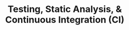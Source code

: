 ---
layout: module
title: Testing, Static Analysis, & Continuous Integration (CI)
type: topic
num: 5
draft: 1
start_date: 2025-09-23
labs: [6]
description: >
   Continuous integration (CI), static analysis, and testing are complementary software development techniques that ensure that teams can deploy software
   continuously with a high degree of confidence in the quality of their code.
   In this unit, we will learn about ways you and your team can automate code testing and validation procedures before merging code updates into the main branch. By setting up a few tools up front, you will save time and energy and increase the reliability of your code base. 

slides: 
    - start_date: 2025-09-23
      type: lecture
      num: 7
      draft: 1
      title: Intro to Testing
      url: https://docs.google.com/presentation/d/1_6T3tl0-JWFTjX1rljBB1j3fO8cctj4W/edit?usp=sharing&ouid=113376576186080604800&rtpof=true&sd=true
    - start_date: 2025-09-30
      type: lecture
      draft: 1
      num: 8
      title: Static Analysis & Continuous Integration
      url: https://docs.google.com/presentation/d/19GWQPVXcIt2LHV1nkab6TzwTG1MSbw1U/edit?usp=sharing&ouid=113376576186080604800&rtpof=true&sd=true
readings:
    - start_date: 2025-09-23
      type: reading
      title: High-level overview of unit v. integration testing
      url: https://circleci.com/blog/unit-testing-vs-integration-testing
      required: 1
    - start_date: 2025-09-23
      type: reading
      title: Chapter 11. Testing Overview
      url: https://abseil.io/resources/swe-book/html/ch11.html
      required: 1
    - start_date: 2025-09-30
      type: reading
      title: Chapter 20. Static Analysis
      url: https://abseil.io/resources/swe-book/html/ch20.html
      required: 1
    - start_date: 2025-09-30
      type: reading
      title: Chapter 23. Continuous Integration
      url: https://abseil.io/resources/swe-book/html/ch23.html
      required: 1
    # - start_date: 2025-10-02
    #   title: Please read the Project 1 description before class
    #   type: reading
    #   url: /assignments/project01
    #   required: 1
    # - start_date: 2025-10-02
    #   title: Setting up Project 1 using Docker (video)
    #   type: reading
    #   url: https://drive.google.com/file/d/10h6CsMGXYFRHe4y95x32moJs-u6P9rjo/view?usp=drive_link
    #   required: 1
    #   notes: If you need help getting set up, here's a video walkthrough
projects: [ 1 ]
activities:
    - start_date: "2025-09-23"
      title: Testing Activity
      num: 4
      type: activity
      draft: 1
      url: /activities/testing-activity
    - start_date: "2025-09-30"
      title: Team Preferences
      type: activity
      draft: 1
      num: 5
      url: https://docs.google.com/document/d/12IoscZkjdahbzFSMjzzvZojQ7oJyGP7uDTjMt0gQC1w/edit?tab=t.0
    - start_date: "2025-10-02"
      title: Project 1 Setup
      num: 6
      type: activity
      draft: 1
      url: /activities/project01-setup
questions:
    - <span class="badge-dark">general</span> What does "shifting left" mean?
    - <span class="badge-dark">testing</span> What are some of the benefits of automated testing? 
    - <span class="badge-dark">testing</span> What are some of the limits of automated testing? 
    - <span class="badge-dark">testing</span> What are the different test "sizes"? Why are these distinctions important? 
    - <span class="badge-dark">testing</span> What is meant by "nondeterminism" in testing? 
    - <span class="badge-dark">testing</span> What are some important qualities of a testing suite? 
    - <span class="badge-dark">testing</span> What are some considerations that go into writing testable code? 
    - <span class="badge-dark">testing</span> What is the difference between an interpreted and a compiled language? 
    - <span class="badge-dark">static analysis</span> What languages are interpreted? What languages are compiled?
    - <span class="badge-dark">static analysis</span> What do we mean by "static"? 
    - <span class="badge-dark">static analysis</span> What are some examples of static analysis tools? 
    - <span class="badge-dark">static analysis</span> What are some of the benefits of doing static analysis? 
    - <span class="badge-dark">static analysis</span> What are some of the challenges / limitations of static analysis? 
    - <span class="badge-dark">CI</span> What is continuous integration? 
    - <span class="badge-dark">CI</span> What are some of the key benefits and headaches (i.e. tradeoffs) of continuous integration?
    - <span class="badge-dark">CI</span> Can you still use CI if you're working on a really big feature that’s not ready for prime time?
    - <span class="badge-dark">CI</span> What happens in the "presubmit" phase?
    - <span class="badge-dark">CI</span> What is release candidate testing? How is it similar / different from the "presubmit" phase?
---